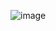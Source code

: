 ![image](https://github.com/Mustafahosnymohamed/FIH/assets/90388102/b8cee23e-ecca-44b2-935b-ca8a5912bc99)
